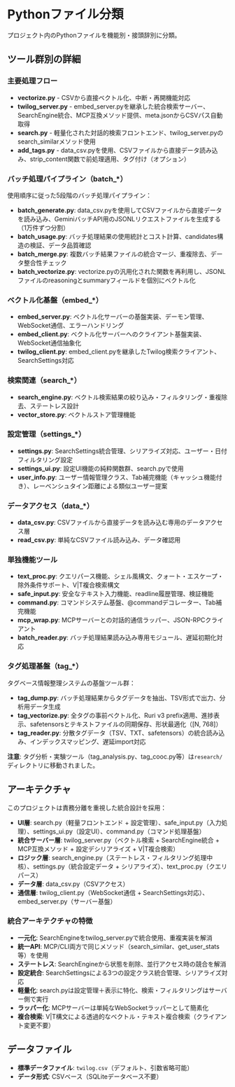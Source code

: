# Pythonファイル分類

プロジェクト内のPythonファイルを機能別・接頭辞別に分類。

## ツール群別の詳細

### 主要処理フロー
- **vectorize.py** - CSVから直接ベクトル化、中断・再開機能対応
- **twilog_server.py** - embed_server.pyを継承した統合検索サーバー、SearchEngine統合、MCP互換メソッド提供、meta.jsonからCSVパス自動取得
- **search.py** - 軽量化された対話的検索フロントエンド、twilog_server.pyのsearch_similarメソッド使用
- **add_tags.py** - data_csv.pyを使用、CSVファイルから直接データ読み込み、strip_content関数で前処理適用、タグ付け（オプション）

### バッチ処理パイプライン（batch_*）
使用順序に従った5段階のバッチ処理パイプライン：
- **batch_generate.py**: data_csv.pyを使用してCSVファイルから直接データを読み込み、GeminiバッチAPI用のJSONLリクエストファイルを生成する（1万件ずつ分割）
- **batch_usage.py**: バッチ処理結果の使用統計とコスト計算、candidates構造の検証、データ品質確認
- **batch_merge.py**: 複数バッチ結果ファイルの統合マージ、重複除去、データ整合性チェック
- **batch_vectorize.py**: vectorize.pyの汎用化された関数を再利用し、JSONLファイルのreasoningとsummaryフィールドを個別にベクトル化

### ベクトル化基盤（embed_*）
- **embed_server.py**: ベクトル化サーバーの基盤実装、デーモン管理、WebSocket通信、エラーハンドリング
- **embed_client.py**: ベクトル化サーバーへのクライアント基盤実装、WebSocket通信抽象化
- **twilog_client.py**: embed_client.pyを継承したTwilog検索クライアント、SearchSettings対応

### 検索関連（search_*）
- **search_engine.py**: ベクトル検索結果の絞り込み・フィルタリング・重複除去、ステートレス設計
- **vector_store.py**: ベクトルストア管理機能

### 設定管理（settings_*）
- **settings.py**: SearchSettings統合管理、シリアライズ対応、ユーザー・日付フィルタリング設定
- **settings_ui.py**: 設定UI機能の純粋関数群、search.pyで使用
- **user_info.py**: ユーザー情報管理クラス、Tab補完機能（キャッシュ機能付き）、レーベンシュタイン距離による類似ユーザー提案

### データアクセス（data_*）
- **data_csv.py**: CSVファイルから直接データを読み込む専用のデータアクセス層
- **read_csv.py**: 単純なCSVファイル読み込み、データ確認用

### 単独機能ツール
- **text_proc.py**: クエリパース機能、シェル風構文、クォート・エスケープ・除外条件サポート、V|T複合検索構文
- **safe_input.py**: 安全なテキスト入力機能、readline履歴管理、検証機能
- **command.py**: コマンドシステム基盤、@commandデコレーター、Tab補完機能
- **mcp_wrap.py**: MCPサーバーとの対話的通信ラッパー、JSON-RPCクライアント
- **batch_reader.py**: バッチ処理結果読み込み専用モジュール、遅延初期化対応

### タグ処理基盤（tag_*）
タグベース情報整理システムの基盤ツール群：
- **tag_dump.py**: バッチ処理結果からタグデータを抽出、TSV形式で出力、分析用データ生成
- **tag_vectorize.py**: 全タグの事前ベクトル化、Ruri v3 prefix適用、進捗表示、safetensorsとテキストファイルの同期保存、形状最適化（[N, 768]）
- **tag_reader.py**: 分散タグデータ（TSV、TXT、safetensors）の統合読み込み、インデックスマッピング、遅延import対応

**注意**: タグ分析・実験ツール（tag_analysis.py、tag_cooc.py等）は`research/`ディレクトリに移動されました。

## アーキテクチャ
このプロジェクトは責務分離を重視した統合設計を採用：

- **UI層**: search.py（軽量フロントエンド + 設定管理）、safe_input.py（入力処理）、settings_ui.py（設定UI）、command.py（コマンド処理基盤）
- **統合サーバー層**: twilog_server.py（ベクトル検索 + SearchEngine統合 + MCP互換メソッド + 設定デシリアライズ + V|T複合検索）
- **ロジック層**: search_engine.py（ステートレス・フィルタリング処理中核）、settings.py（統合設定データ + シリアライズ）、text_proc.py（クエリパース）
- **データ層**: data_csv.py（CSVアクセス）
- **通信層**: twilog_client.py（WebSocket通信 + SearchSettings対応）、embed_server.py（サーバー基盤）

### 統合アーキテクチャの特徴
- **一元化**: SearchEngineをtwilog_server.pyで統合使用、重複実装を解消
- **統一API**: MCP/CLI両方で同じメソッド（search_similar、get_user_stats等）を使用
- **ステートレス**: SearchEngineから状態を削除、並行アクセス時の競合を解消
- **設定統合**: SearchSettingsによる3つの設定クラス統合管理、シリアライズ対応
- **軽量化**: search.pyは設定管理＋表示に特化、検索・フィルタリングはサーバー側で実行
- **ラッパー化**: MCPサーバーは単純なWebSocketラッパーとして簡素化
- **複合検索**: V|T構文による透過的なベクトル・テキスト複合検索（クライアント変更不要）

## データファイル
- **標準データファイル**: `twilog.csv`（デフォルト、引数省略可能）
- **データ形式**: CSVベース（SQLiteデータベース不要）
